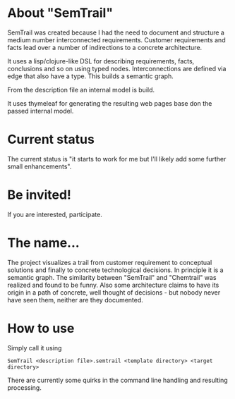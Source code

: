 # About "SemTrail"

SemTrail was created because I had the need to document and structure a
medium number interconnected requirements. Customer requirements and
facts lead over a number of indirections to a concrete architecture.

It uses a lisp/clojure-like DSL for describing requirements, facts,
conclusions and so on using typed nodes. Interconnections are defined
via edge that also have a type. This builds a semantic graph.

From the description file an internal model is build.

It uses thymeleaf for generating the resulting web pages base don the
passed internal model. 

# Current status

The current status is "it starts to work for me but I'll likely add
some further small enhancements".

# Be invited!

If you are interested, participate.

# The name...

The project visualizes a trail from customer requirement to conceptual
solutions and finally to concrete technological decisions. In principle
it is a semantic graph. The similarity between "SemTrail" and
"Chemtrail" was realized and found to be funny. Also some architecture
claims to have its origin in a path of concrete, well thought of
decisions - but nobody never have seen them, neither are they documented. 

# How to use

Simply call it using

```
SemTrail <description file>.semtrail <template directory> <target directory>
```

There are currently some quirks in the command line handling 
and resulting processing.